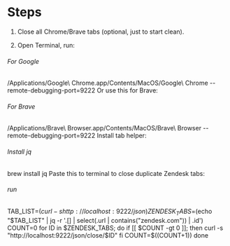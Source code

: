 # Steps 
1. Close all Chrome/Brave tabs (optional, just to start clean).

2. Open Terminal, run:

###### For Google
/Applications/Google\ Chrome.app/Contents/MacOS/Google\ Chrome --remote-debugging-port=9222
Or use this for Brave:

###### For Brave
/Applications/Brave\ Browser.app/Contents/MacOS/Brave\ Browser --remote-debugging-port=9222
Install tab helper:

###### Install jq
brew install jq
Paste this to terminal to close duplicate Zendesk tabs:

###### run 
TAB_LIST=$(curl -s http://localhost:9222/json)
ZENDESK_TABS=$(echo "$TAB_LIST" | jq -r '.[] | select(.url | contains("zendesk.com")) | .id')
COUNT=0
for ID in $ZENDESK_TABS; do
  if [[ $COUNT -gt 0 ]]; then
    curl -s "http://localhost:9222/json/close/$ID"
  fi
  COUNT=$((COUNT+1))
done

